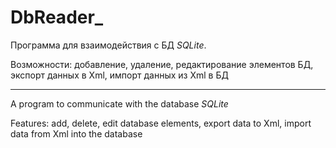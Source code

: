 # DbReader_

<p>Программа для взаимодействия с БД <i>SQLite</i>.</p>
<p>Возможности: добавление, удаление, редактирование элементов БД, экспорт данных в Xml, импорт данных из Xml в БД</p>
<hr color="black"></hr>
<p>A program to communicate with the database <i>SQLite</i></p>
<p>Features: add, delete, edit database elements, export data to Xml, import data from Xml into the database</p>

